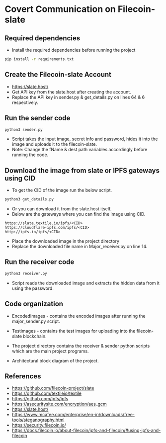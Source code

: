 # Covert Communication on Filecoin-slate

## Required dependencies

- Install the required dependencies before running the project

```bash
pip install -r requirements.txt
```

## Create the Filecoin-slate Account

- <https://slate.host/>
- Get API key from the slate.host after creating the account.
- Replace the API key in sender.py & get_details.py on lines 64 & 6 respectively.

## Run the sender code

```bash
python3 sender.py
```

- Script takes the input image, secret info and password, hides it into the image and uploads it to the filecoin-slate.
- Note: Change the fName & dest path variables accordingly before running the code.

## Download the image from slate or IPFS gateways using CID

- To get the CID of the image run the below script.

```bash
python3 get_details.py
```

- Or you can download it from the slate.host itself.
- Below are the gateways where you can find the image using CID.

```text
https://slate.textile.io/ipfs/<CID>
https://cloudflare-ipfs.com/ipfs/<CID>
http://ipfs.io/ipfs/<CID>
```

- Place the downloaded image in the project directory
- Replace the downloaded file name in Major_receiver.py on line 14.

## Run the receiver code

```bash
python3 receiver.py
```

- Script reads the downloaded image and extracts the hidden data from it using the password.

## Code organization

- EncodedImages - contains the encoded images after running the major_sender.py script.

- Testimages - contains the test images for uploading into the filecoin-slate blockchain.

- The project directory contains the receiver & sender python scripts which are the main project programs.

- Architectural block diagram of the project.

## References

- <https://github.com/filecoin-project/slate>
- <https://github.com/textileio/textile>
- <https://github.com/ipfs/ipfs>
- <https://asecuritysite.com/encryption/aes_gcm>
- <https://slate.host/>
- <https://www.mcafee.com/enterprise/en-in/downloads/free-tools/steganography.html>
- <https://security.filecoin.io/>
- <https://docs.filecoin.io/about-filecoin/ipfs-and-filecoin/#using-ipfs-and-filecoin>
